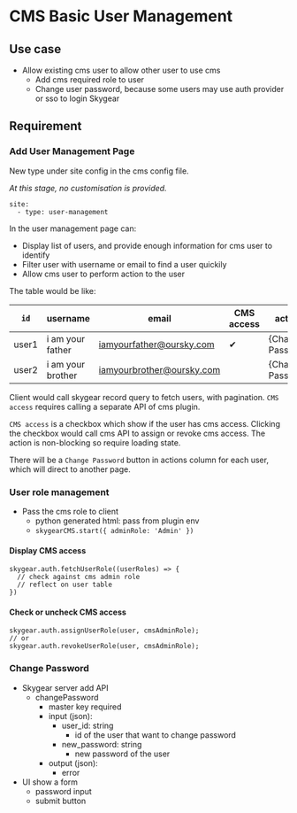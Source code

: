 # CMS Basic User Management

## Use case

- Allow existing cms user to allow other user to use cms
  - Add cms required role to user
  - Change user password, because some users may use auth provider or sso to login Skygear

## Requirement

### Add User Management Page

New type under site config in the cms config file.

*At this stage, no customisation is provided.*

```
site:
  - type: user-management
```

In the user management page can:

- Display list of users, and provide enough information for cms user to identify
- Filter user with username or email to find a user quickily
- Allow cms user to perform action to the user

The table would be like:

|`id`|username|email|CMS access|actions|
|---|---|---|---|---|
|user1|i am your father|iamyourfather@oursky.com|✔|{Change Password}|
|user2|i am your brother|iamyourbrother@oursky.com||{Change Password}|

Client would call skygear record query to fetch users, with pagination. `CMS access` requires calling a separate API of cms plugin.

`CMS access` is a checkbox which show if the user has cms access. Clicking the checkbox would call cms API to assign or revoke cms access. The action is non-blocking so require loading state.

There will be a `Change Password` button in actions column for each user, which will direct to another page.

### User role management

- Pass the cms role to client
  - python generated html: pass from plugin env
  - `skygearCMS.start({ adminRole: 'Admin' })`

#### Display CMS access

```
skygear.auth.fetchUserRole((userRoles) => {
  // check against cms admin role
  // reflect on user table
})
```

#### Check or uncheck CMS access

```
skygear.auth.assignUserRole(user, cmsAdminRole);
// or
skygear.auth.revokeUserRole(user, cmsAdminRole);
```

### Change Password

- Skygear server add API
  - changePassword
    - master key required
    - input (json):
      - user_id: string
        - id of the user that want to change password
      - new_password: string
        - new password of the user
    - output (json):
      - error
- UI show a form
  - password input
  - submit button
